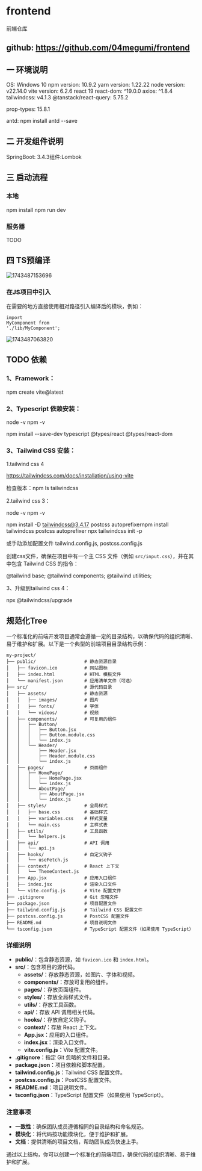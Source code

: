 # frontend

前端仓库

## github: https://github.com/04megumi/frontend

## 一 环境说明

OS: Windows 10 npm version: 10.9.2 yarn version: 1.22.22 node version: v22.14.0 vite version: 6.2.6
react 19 react-dom: ^19.0.0 axios: ^1.8.4 tailwindcss: v4.1.3 @tanstack/react-query: 5.75.2

prop-types: 15.8.1

antd: npm install antd --save

## 二 开发组件说明

SpringBoot: 3.4.3组件:Lombok

## 三 启动流程

### 本地

npm install npm run dev

### 服务器

TODO

## 四 TS预编译

![1743487153696](images/README/1743487153696.png)

### 在JS项目中引入

在需要的地方直接使用相对路径引入编译后的模块，例如：

</button></span></div></div></div><div class="overflow-y-auto p-4" dir="ltr"><code class="!whitespace-pre language-javascript"><span><span>import</span><span>
</span><span>MyComponent</span><span> </span><span>from</span><span>
</span><span>'./lib/MyComponent'</span><span>;</span></span></code></div></div></pre>

![1743487063820](images/README/1743487063820.png)

## TODO 依赖

### 1、Framework：

npm create vite@latest

### 2、Typescript 依赖安装：

node -v npm -v

npm install --save-dev typescript @types/react @types/react-dom

### 3、Tailwind CSS 安装：

1.tailwind css 4

https://tailwindcss.com/docs/installation/using-vite

检查版本：npm ls tailwindcss

2.tailwind css 3：

node -v npm -v

npm install -D tailwindcss@3.4.17 postcss autoprefixernpm install tailwindcss postcss autoprefixer
npx tailwindcss init -p

或手动添加配置文件 tailwind.config.js, postcss.config.js

创建css文件，确保在项目中有一个主 CSS 文件（例如 `src/input.css`），并在其中包含 Tailwind
CSS 的指令：

@tailwind base; @tailwind components; @tailwind utilities;

3、升级到tailwind css 4：

npx @tailwindcss/upgrade

## 规范化Tree

一个标准化的前端开发项目通常会遵循一定的目录结构，以确保代码的组织清晰、易于维护和扩展。以下是一个典型的前端项目目录结构示例：

```
my-project/
├── public/                  # 静态资源目录
│   ├── favicon.ico          # 网站图标
│   ├── index.html           # HTML 模板文件
│   └── manifest.json        # 应用清单文件（可选）
├── src/                     # 源代码目录
│   ├── assets/              # 静态资源
│   │   ├── images/          # 图片
│   │   ├── fonts/           # 字体
│   │   └── videos/          # 视频
│   ├── components/          # 可复用的组件
│   │   ├── Button/
│   │   │   ├── Button.jsx
│   │   │   ├── Button.module.css
│   │   │   └── index.js
│   │   └── Header/
│   │       ├── Header.jsx
│   │       ├── Header.module.css
│   │       └── index.js
│   ├── pages/               # 页面组件
│   │   ├── HomePage/
│   │   │   ├── HomePage.jsx
│   │   │   └── index.js
│   │   └── AboutPage/
│   │       ├── AboutPage.jsx
│   │       └── index.js
│   ├── styles/              # 全局样式
│   │   ├── base.css         # 基础样式
│   │   ├── variables.css    # 样式变量
│   │   └── main.css         # 主样式表
│   ├── utils/               # 工具函数
│   │   └── helpers.js
│   ├── api/                 # API 调用
│   │   └── api.js
│   ├── hooks/               # 自定义钩子
│   │   └── useFetch.js
│   ├── context/             # React 上下文
│   │   └── ThemeContext.js
│   ├── App.jsx              # 应用入口组件
│   ├── index.jsx            # 渲染入口文件
│   └── vite.config.js       # Vite 配置文件
├── .gitignore               # Git 忽略文件
├── package.json             # 项目配置文件
├── tailwind.config.js       # Tailwind CSS 配置文件
├── postcss.config.js        # PostCSS 配置文件
├── README.md                # 项目说明文件
└── tsconfig.json            # TypeScript 配置文件（如果使用 TypeScript）
```

### 详细说明

- **public/**：包含静态资源，如 `favicon.ico` 和 `index.html`。
- **src/**：包含项目的源代码。
  - **assets/**：存放静态资源，如图片、字体和视频。
  - **components/**：存放可复用的组件。
  - **pages/**：存放页面组件。
  - **styles/**：存放全局样式文件。
  - **utils/**：存放工具函数。
  - **api/**：存放 API 调用相关代码。
  - **hooks/**：存放自定义钩子。
  - **context/**：存放 React 上下文。
  - **App.jsx**：应用的入口组件。
  - **index.jsx**：渲染入口文件。
  - **vite.config.js**：Vite 配置文件。
- **.gitignore**：指定 Git 忽略的文件和目录。
- **package.json**：项目依赖和脚本配置。
- **tailwind.config.js**：Tailwind CSS 配置文件。
- **postcss.config.js**：PostCSS 配置文件。
- **README.md**：项目说明文件。
- **tsconfig.json**：TypeScript 配置文件（如果使用 TypeScript）。

### 注意事项

- **一致性**：确保团队成员遵循相同的目录结构和命名规范。
- **模块化**：将代码按功能模块化，便于维护和扩展。
- **文档**：提供清晰的项目文档，帮助团队成员快速上手。

通过以上结构，你可以创建一个标准化的前端项目，确保代码的组织清晰、易于维护和扩展。
